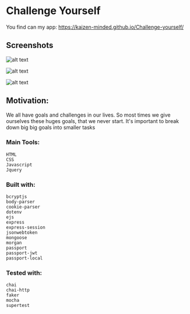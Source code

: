 # Challenge Yourself

You find can my app: https://kaizen-minded.github.io/Challenge-yourself/

## Screenshots

![alt text](/public/images/home.jpg "Landing Page")

![alt text](/public/images/challenge.jpg "The Challenge Page")

![alt text](/public/images/task.jpg "Task break down page")

## Motivation:
 We all have goals and challenges in our lives. So most times we give ourselves these huges goals, that we never start. It's important to break down big big goals into smaller tasks

### Main Tools:
    HTML
    CSS
    Javascript
    Jquery
### Built with:
    bcryptjs
    body-parser
    cookie-parser
    dotenv 
    ejs
    express
    express-session
    jsonwebtoken
    mongoose
    morgan
    passport
    passport-jwt
    passport-local
### Tested with:    
    chai
    chai-http
    faker
    mocha
    supertest
